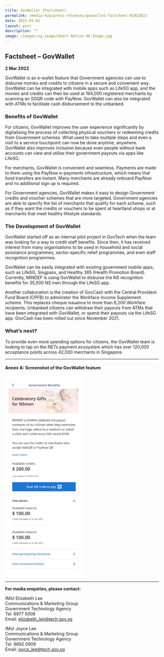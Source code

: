 ```yaml
---
title: GovWallet (Factsheet)
permalink: /media-hub/press-releases/govwallet-factsheet-02032022
date: 2022-03-02
layout: post
description: ""
image: /images/og-image/Smart-Nation-OG-Image.jpg
---
```


## Factsheet – GovWallet

**2 Mar 2022**

GovWallet is an e-wallet feature that Government agencies can use to disburse monies and credits to citizens in a secure and convenient way. GovWallet can be integrated with mobile apps such as LifeSG app, and the monies and credits can then be used at 164,000 registered merchants by scanning an SGQR code with PayNow. GovWallet can also be integrated with ATMs to facilitate cash disbursement to the unbanked.

### Benefits of GovWallet

For citizens, GovWallet improves the user experience significantly by digitalising the process of collecting physical vouchers or redeeming credits from Government schemes. What used to take multiple steps and even a visit to a service touchpoint can now be done anytime, anywhere. GovWallet also improves inclusion because even people without bank accounts can view and utilise their government payouts via apps like LifeSG.

For merchants, GovWallet is convenient and seamless. Payments are made to them using the PayNow e-payments infrastructure, which means that fund transfers are instant. Many merchants are already onboard PayNow and no additional sign up is required.

For Government agencies, GovWallet makes it easy to design Government credits and voucher schemes that are more targeted. Government agencies are able to specify the list of merchants that qualify for each scheme, such as if they want the credits or vouchers to be spent at heartland shops or at merchants that meet healthy lifestyle standards.

### The Development of GovWallet

GovWallet started off as an internal pilot project in GovTech when the team was looking for a way to credit staff benefits. Since then, it has received interest from many organisations to be used in household and social assistance programmes, sector-specific relief programmes, and even staff recognition programmes.

GovWallet can be easily integrated with existing government mobile apps, such as LifeSG, Singpass, and Healthy 365 (Health Promotion Board). Currently, MINDEF is using GovWallet to disburse the NS recognition benefits for 35,000 NS men through the LifeSG app.

Another collaboration is the creation of GovCash with the Central Provident Fund Board (CPFB) to administer the Workface Income Supplement scheme. This replaces cheque issuance to more than 6,200 Workfare recipients. Unbanked citizens can withdraw their payouts from ATMs that have been integrated with GovWallet, or spend their payouts via the LifeSG app. GovCash has been rolled out since November 2021.

### What’s next?

To provide even more spending options for citizens, the GovWallet team is looking to tap on the NETs payment ecosystem which has over 120,000 acceptance points across 42,000 merchants in Singapore.
_______

#### Annex A: Screenshot of the GovWallet feature

<div style="width:50%;height:50%;"><img src="/images/media-hub/press-release/2022/Screenshot-of-the-GovWallet-feature.jpg" alt="Screenshot of the GovWallet feature."></div>

_______

**For media enquiries, please contact:**

(Ms) Elizabeth Lee<br>
Communications & Marketing Group<br>
Government Technology Agency<br>
Tel: 6977 5008<br>
Email: [elizabeth_lee@tech.gov.sg](mailto:elizabeth_lee@tech.gov.sg)

(Ms) Joyce Lee<br>
Communications & Marketing Group<br>
Government Technology Agency<br>
Tel: 9692 0909<br>
Email: [joyce_lee@tech.gov.sg](mailto:joyce_lee@tech.gov.sg)